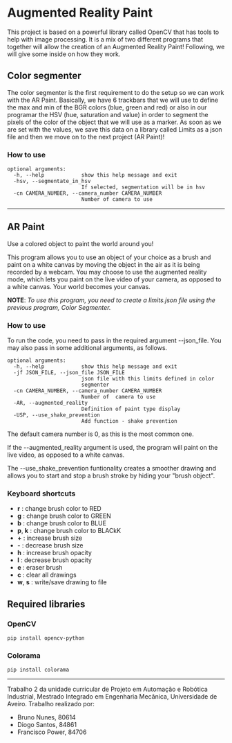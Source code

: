 # Augmented Reality Paint
This project is based on a powerful library called OpenCV that has tools to help with image processing. It is a mix of two different programs that together will allow the creation of an Augmented Reality Paint! Following, we will give some inside on how they work.

## Color segmenter
The color segmenter is the first requirement to do the setup so we can work with the AR Paint. Basically, we have 6 trackbars that we will use to define the max and min of the BGR colors (blue, green and red) or also in our programar the HSV (hue, saturation and value) in order to segment the pixels of the color of the object that we will use as a marker. As soon as we are set with the values, we save this data on a library called Limits as a json file and then we move on to the next project (AR Paint)!

### How to use 

```text
optional arguments:
  -h, --help            show this help message and exit
  -hsv, --segmentate_in_hsv
                        If selected, segmentation will be in hsv
  -cn CAMERA_NUMBER, --camera_number CAMERA_NUMBER
                        Number of camera to use
```

***

## AR Paint

Use a colored object to paint the world around you!

This program allows you to use an object of your choice as a brush and paint on a white canvas by moving the object in the air as it is being recorded by a webcam. You may choose to use the augmented reality mode, which lets you paint on the live video of your camera, as opposed to a white canvas. Your world becomes your canvas.

**NOTE**: *To use this program, you need to create a limits.json file using the previous program, Color Segmenter.*

### How to use 

To run the code, you need to pass in the required argument --json_file. You may also pass in some additional arguments, as follows.

```text
optional arguments:
  -h, --help            show this help message and exit
  -jf JSON_FILE, --json_file JSON_FILE
                        json file with this limits defined in color
                        segmenter
  -cn CAMERA_NUMBER, --camera_number CAMERA_NUMBER
                        Number of  camera to use
  -AR, --augmented_reality
                        Definition of paint type display
  -USP, --use_shake_prevention
                        Add function - shake prevention
```

The default camera number is 0, as this is the most common one.

If the --augmented_reality argument is used, the program will paint on the live video, as opposed to a white canvas.

The --use_shake_prevention funtionality creates a smoother drawing and allows you to start and stop a brush stroke by hiding your "brush object".

### Keyboard shortcuts

- **r** : change brush color to RED
- **g** : change brush color to GREEN
- **b** : change brush color to BLUE
- **p**, **k** : change brush color to BLACkK
- **\+** : increase brush size
- **\-** : decrease brush size
- **h** : increase brush opacity
- **l** : decrease brush opacity
- **e** : eraser brush
- **c** : clear all drawings
- **w**, **s** : write/save drawing to file


## Required libraries

### OpenCV
`pip install opencv-python`
### Colorama
`pip install colorama`

***
Trabalho 2 da unidade curricular de Projeto em Automação e Robótica Industrial, Mestrado Integrado em Engenharia Mecânica, Universidade de Aveiro.
Trabalho realizado por:

- Bruno Nunes, 80614
- Diogo Santos, 84861
- Francisco Power, 84706
